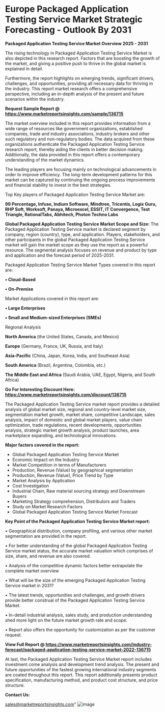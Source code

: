 # Europe Packaged Application Testing Service Market Strategic Forecasting - Outlook By 2031

<Strong> Packaged Application Testing Service Market Overview 2025 - 2031</strong>

The rising technology in Packaged Application Testing Service Market is also depicted in this research report. Factors that are boosting the growth of the market, and giving a positive push to thrive in the global market is explained in detail.

Furthermore, the report highlights on emerging trends, significant drivers, challenges, and opportunities, providing all necessary data for thriving in the industry. This report market research offers a comprehensive perspective, including an in-depth analysis of the present and future scenarios within the industry.

<strong>Request Sample Report @ <a href=https://www.marketreportsinsights.com/sample/136715>https://www.marketreportsinsights.com/sample/136715</a></strong>

The market overview included in this report provides information from a wide range of resources like government organizations, established companies, trade and industry associations, industry brokers and other such regulatory and non-regulatory bodies. The data acquired from these organizations authenticate the Packaged Application Testing Service research report, thereby aiding the clients in better decision making. Additionally, the data provided in this report offers a contemporary understanding of the market dynamics.

The leading players are focusing mainly on technological advancements in order to improve efficiency. The long-term development patterns for this market can be captured by continuing the ongoing process improvements and financial stability to invest in the best strategies.

Top Key players of Packaged Application Testing Service Market are:

<strong>99 Percentage, Infuse, Indium Software, Mindtree, Tricentis, Logix Guru, RHP Soft, Worksoft, Panaya, Microexcel, ESSIT, IT Convergence, Test Triangle, RationalTabs, Abhitech, Photon Techno Labs</strong>

<strong><b>Global Packaged Application Testing Service Market Scope and Size:</b></strong>
The Packaged Application Testing Service market is declared segment by company, region (country), type, and application. Players, stakeholders, and other participants in the global Packaged Application Testing Service market will gain the market scope as they use the report as a powerful resource. The segmental analysis focuses on revenue and product by type and application and the forecast period of 2025-2031.

Packaged Application Testing Service Market Types covered in this report are:

<strong>• Cloud-Based

• On-Premise</strong>

Market Applications covered in this report are:

<strong>• Large Enterprises

• Small and Medium-sized Enterprises (SMEs)</strong> 

Regional Analysis

<strong>North America</strong> (the United States, Canada, and Mexico)

<strong>Europe</strong> (Germany, France, UK, Russia, and Italy)

<strong>Asia-Pacific</strong> (China, Japan, Korea, India, and Southeast Asia)

<strong>South America</strong> (Brazil, Argentina, Colombia, etc.)

<strong>The Middle East and Africa</strong> (Saudi Arabia, UAE, Egypt, Nigeria, and South Africa)

<strong>Go For Interesting Discount Here: <a href=https://www.marketreportsinsights.com/discount/136715>https://www.marketreportsinsights.com/discount/136715</a></strong>

The Packaged Application Testing Service market report provides a detailed analysis of global market size, regional and country-level market size, segmentation market growth, market share, competitive Landscape, sales analysis, impact of domestic and global market players, value chain optimization, trade regulations, recent developments, opportunities analysis, strategic market growth analysis, product launches, area marketplace expanding, and technological innovations.

<strong><b>Major factors covered in the report:</b></strong>
<ul>
  <li>Global Packaged Application Testing Service Market </li>
  <li>Economic Impact on the Industry</li>
  <li>Market Competition in terms of Manufacturers</li>
  <li>Production, Revenue (Value) by geographical segmentation</li>
  <li>Production, Revenue (Value), Price Trend by Type</li>
  <li>Market Analysis by Application</li>
  <li>Cost Investigation</li>
  <li>Industrial Chain, Raw material sourcing strategy and Downstream Buyers</li>
  <li>Marketing Strategy comprehension, Distributors and Traders</li>
  <li>Study on Market Research Factors</li>
  <li>Global Packaged Application Testing Service Market Forecast</li>
</ul>

<strong><b>Key Point of the Packaged Application Testing Service Market report:</b></strong>

• Geographical distribution, company profiling, and various other market segmentation are provided in the report.

• For better understanding of the global Packaged Application Testing Service market status, the accurate market valuation which comprises of size, share, and revenue are also covered.

• Analysis of the competitive dynamic factors better extrapolate the complete market overview

• What will be the size of the emerging Packaged Application Testing Service market in 2031?

• The latest trends, opportunities and challenges, and growth drivers provide better construal of the Packaged Application Testing Service Market.

• In-detail industrial analysis, sales study, and production understanding shed more light on the future market growth rate and scope.

• Report also offers the opportunity for customization as per the customer request.

<strong><b>View Full Report @ <a href=https://www.marketreportsinsights.com/industry-forecast/packaged-application-testing-service-market-2022-136715>https://www.marketreportsinsights.com/industry-forecast/packaged-application-testing-service-market-2022-136715</a></b></strong>


At last, the Packaged Application Testing Service Market report includes investment come analysis and development trend analysis. The present and future opportunities of the fastest growing international industry segments are coated throughout this report. This report additionally presents product specification, manufacturing method, and product cost structure, and price structure.

<strong>Contact Us:</strong>

sales@marketreportsinsights.com"
![image](https://github.com/user-attachments/assets/430b500e-d6b6-4602-843d-fb1dc7b085fa)

